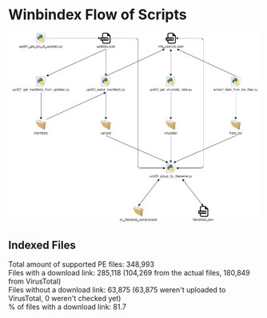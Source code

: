 # Winbindex Flow of Scripts

![winbindex-scripts-flow.png](winbindex-scripts-flow.png)

## Indexed Files

<!--FileStats-->
Total amount of supported PE files: 348,993  
Files with a download link: 285,118 (104,269 from the actual files, 180,849 from VirusTotal)  
Files without a download link: 63,875 (63,875 weren't uploaded to VirusTotal, 0 weren't checked yet)  
% of files with a download link: 81.7  
<!--/FileStats-->
